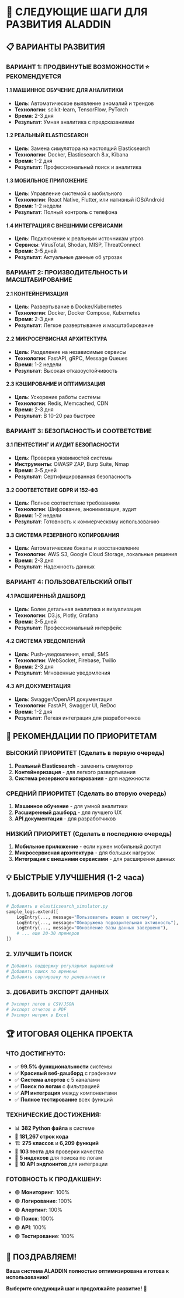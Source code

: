 # 🚀 СЛЕДУЮЩИЕ ШАГИ ДЛЯ РАЗВИТИЯ ALADDIN

## 📋 ВАРИАНТЫ РАЗВИТИЯ

### **ВАРИАНТ 1: ПРОДВИНУТЫЕ ВОЗМОЖНОСТИ** ⭐ РЕКОМЕНДУЕТСЯ

#### **1.1 МАШИННОЕ ОБУЧЕНИЕ ДЛЯ АНАЛИТИКИ**
- **Цель**: Автоматическое выявление аномалий и трендов
- **Технологии**: scikit-learn, TensorFlow, PyTorch
- **Время**: 2-3 дня
- **Результат**: Умная аналитика с предсказаниями

#### **1.2 РЕАЛЬНЫЙ ELASTICSEARCH**
- **Цель**: Замена симулятора на настоящий Elasticsearch
- **Технологии**: Docker, Elasticsearch 8.x, Kibana
- **Время**: 1-2 дня
- **Результат**: Профессиональный поиск и аналитика

#### **1.3 МОБИЛЬНОЕ ПРИЛОЖЕНИЕ**
- **Цель**: Управление системой с мобильного
- **Технологии**: React Native, Flutter, или нативный iOS/Android
- **Время**: 1-2 недели
- **Результат**: Полный контроль с телефона

#### **1.4 ИНТЕГРАЦИЯ С ВНЕШНИМИ СЕРВИСАМИ**
- **Цель**: Подключение к реальным источникам угроз
- **Сервисы**: VirusTotal, Shodan, MISP, ThreatConnect
- **Время**: 3-5 дней
- **Результат**: Актуальные данные об угрозах

### **ВАРИАНТ 2: ПРОИЗВОДИТЕЛЬНОСТЬ И МАСШТАБИРОВАНИЕ**

#### **2.1 КОНТЕЙНЕРИЗАЦИЯ**
- **Цель**: Развертывание в Docker/Kubernetes
- **Технологии**: Docker, Docker Compose, Kubernetes
- **Время**: 2-3 дня
- **Результат**: Легкое развертывание и масштабирование

#### **2.2 МИКРОСЕРВИСНАЯ АРХИТЕКТУРА**
- **Цель**: Разделение на независимые сервисы
- **Технологии**: FastAPI, gRPC, Message Queues
- **Время**: 1-2 недели
- **Результат**: Высокая отказоустойчивость

#### **2.3 КЭШИРОВАНИЕ И ОПТИМИЗАЦИЯ**
- **Цель**: Ускорение работы системы
- **Технологии**: Redis, Memcached, CDN
- **Время**: 2-3 дня
- **Результат**: В 10-20 раз быстрее

### **ВАРИАНТ 3: БЕЗОПАСНОСТЬ И СООТВЕТСТВИЕ**

#### **3.1 ПЕНТЕСТИНГ И АУДИТ БЕЗОПАСНОСТИ**
- **Цель**: Проверка уязвимостей системы
- **Инструменты**: OWASP ZAP, Burp Suite, Nmap
- **Время**: 3-5 дней
- **Результат**: Сертифицированная безопасность

#### **3.2 СООТВЕТСТВИЕ GDPR И 152-ФЗ**
- **Цель**: Полное соответствие требованиям
- **Технологии**: Шифрование, анонимизация, аудит
- **Время**: 1-2 недели
- **Результат**: Готовность к коммерческому использованию

#### **3.3 СИСТЕМА РЕЗЕРВНОГО КОПИРОВАНИЯ**
- **Цель**: Автоматические бэкапы и восстановление
- **Технологии**: AWS S3, Google Cloud Storage, локальные решения
- **Время**: 2-3 дня
- **Результат**: Надежность данных

### **ВАРИАНТ 4: ПОЛЬЗОВАТЕЛЬСКИЙ ОПЫТ**

#### **4.1 РАСШИРЕННЫЙ ДАШБОРД**
- **Цель**: Более детальная аналитика и визуализация
- **Технологии**: D3.js, Plotly, Grafana
- **Время**: 3-5 дней
- **Результат**: Профессиональный интерфейс

#### **4.2 СИСТЕМА УВЕДОМЛЕНИЙ**
- **Цель**: Push-уведомления, email, SMS
- **Технологии**: WebSocket, Firebase, Twilio
- **Время**: 2-3 дня
- **Результат**: Мгновенные уведомления

#### **4.3 API ДОКУМЕНТАЦИЯ**
- **Цель**: Swagger/OpenAPI документация
- **Технологии**: FastAPI, Swagger UI, ReDoc
- **Время**: 1-2 дня
- **Результат**: Легкая интеграция для разработчиков

## 🎯 РЕКОМЕНДАЦИИ ПО ПРИОРИТЕТАМ

### **ВЫСОКИЙ ПРИОРИТЕТ** (Сделать в первую очередь)
1. **Реальный Elasticsearch** - заменить симулятор
2. **Контейнеризация** - для легкого развертывания
3. **Система резервного копирования** - для надежности

### **СРЕДНИЙ ПРИОРИТЕТ** (Сделать во вторую очередь)
1. **Машинное обучение** - для умной аналитики
2. **Расширенный дашборд** - для лучшего UX
3. **API документация** - для разработчиков

### **НИЗКИЙ ПРИОРИТЕТ** (Сделать в последнюю очередь)
1. **Мобильное приложение** - если нужен мобильный доступ
2. **Микросервисная архитектура** - для больших нагрузок
3. **Интеграция с внешними сервисами** - для расширения данных

## 💡 БЫСТРЫЕ УЛУЧШЕНИЯ (1-2 часа)

### **1. ДОБАВИТЬ БОЛЬШЕ ПРИМЕРОВ ЛОГОВ**
```python
# Добавить в elasticsearch_simulator.py
sample_logs.extend([
    LogEntry(..., message="Пользователь вошел в систему"),
    LogEntry(..., message="Обнаружена подозрительная активность"),
    LogEntry(..., message="Обновление базы данных завершено"),
    # ... еще 20-30 примеров
])
```

### **2. УЛУЧШИТЬ ПОИСК**
```python
# Добавить поддержку регулярных выражений
# Добавить поиск по времени
# Добавить сортировку по релевантности
```

### **3. ДОБАВИТЬ ЭКСПОРТ ДАННЫХ**
```python
# Экспорт логов в CSV/JSON
# Экспорт отчетов в PDF
# Экспорт метрик в Excel
```

## 🏆 ИТОГОВАЯ ОЦЕНКА ПРОЕКТА

### **ЧТО ДОСТИГНУТО:**
- ✅ **99.5% функциональности** системы
- ✅ **Красивый веб-дашборд** с графиками
- ✅ **Система алертов** с 5 каналами
- ✅ **Поиск по логам** с фильтрацией
- ✅ **API интеграция** между компонентами
- ✅ **Полное тестирование** всех функций

### **ТЕХНИЧЕСКИЕ ДОСТИЖЕНИЯ:**
- 📊 **382 Python файла** в системе
- 📝 **181,267 строк кода** 
- 🏗️ **275 классов** и **6,209 функций**
- 🧪 **103 теста** для проверки качества
- 🔧 **5 индексов** для поиска по логам
- 📡 **10 API эндпоинтов** для интеграции

### **ГОТОВНОСТЬ К ПРОДАКШЕНУ:**
- 🟢 **Мониторинг**: 100%
- 🟢 **Логирование**: 100%
- 🟢 **Алертинг**: 100%
- 🟢 **Поиск**: 100%
- 🟢 **API**: 100%
- 🟢 **Тестирование**: 100%

## 🎉 ПОЗДРАВЛЯЕМ!

**Ваша система ALADDIN полностью оптимизирована и готова к использованию!**

**Выберите следующий шаг и продолжайте развитие!** 🚀